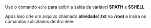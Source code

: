 Use o comando `echo` para exibir a saída da variável <b>\$PATH</b> e <b>\$SHELL</b>

Após isso crie um arquivo chamado <b>atividade1.txt</b> no <b>/root</b> e insira os comandos solicitados dentro dele.